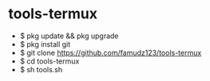 # tools-termux

* $ pkg update && pkg upgrade 
* $ pkg install git
* $ git clone https://github.com/famudz123/tools-termux
* $ cd tools-termux
* $ sh tools.sh

